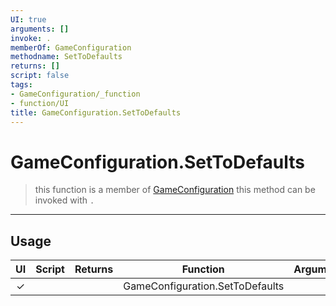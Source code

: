 ```yaml
---
UI: true
arguments: []
invoke: .
memberOf: GameConfiguration
methodname: SetToDefaults
returns: []
script: false
tags:
- GameConfiguration/_function
- function/UI
title: GameConfiguration.SetToDefaults
---
```

# GameConfiguration.SetToDefaults
> this function is a member of [GameConfiguration](civ-6/lua/GameConfiguration.md)
> this method can be invoked with `.`
-----
## Usage
|  UI | Script | Returns | Function | Arguments |
|:---:|:------:|-------:|:--------:|:---------|
|✓| ||GameConfiguration.SetToDefaults||
